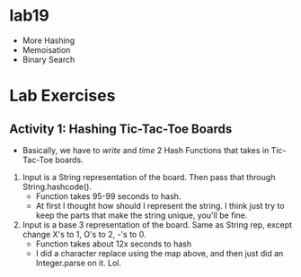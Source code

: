 lab19
===

* More Hashing
* Memoisation
* Binary Search

# Lab Exercises
## Activity 1: Hashing Tic-Tac-Toe Boards
* Basically, we have to *write* and *time* 2 Hash Functions that takes in
Tic-Tac-Toe boards.
1. Input is a String representation of the board. Then pass that
through String.hashcode().
    * Function takes 95-99 seconds to hash.
    * At first I thought how should I represent the string. I think
    just try to keep the parts that make the string unique, you'll
    be fine.
2. Input is a base 3 representation of the board. Same as String rep,
except change X's to 1, O's to 2, -'s to 0.
    * Function takes about 12x seconds to hash
    * I did a character replace using the map above, and then just
    did an Integer.parse on it. Lol.
